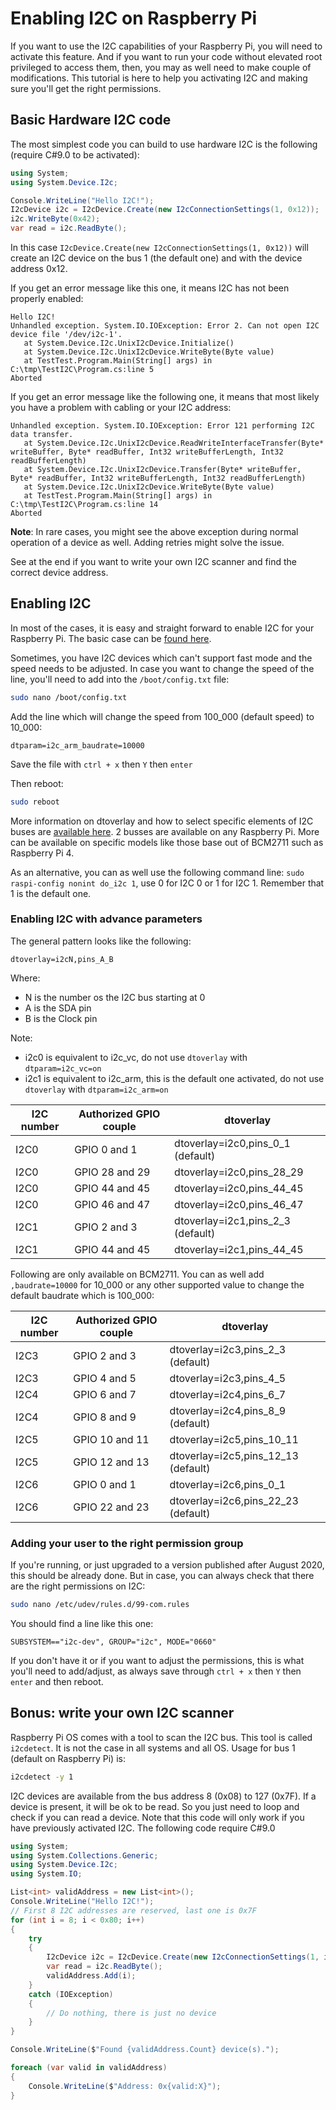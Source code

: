 # Enabling I2C on Raspberry Pi

If you want to use the I2C capabilities of your Raspberry Pi, you will need to activate this feature. And if you want to run your code without elevated root privileged to access them, then, you may as well need to make couple of modifications. This tutorial is here to help you activating I2C and making sure you'll get the right permissions.

## Basic Hardware I2C code

The most simplest code you can build to use hardware I2C is the following (require C#9.0 to be activated):

```csharp
using System;
using System.Device.I2c;

Console.WriteLine("Hello I2C!");
I2cDevice i2c = I2cDevice.Create(new I2cConnectionSettings(1, 0x12));
i2c.WriteByte(0x42);
var read = i2c.ReadByte();
```

In this case ```I2cDevice.Create(new I2cConnectionSettings(1, 0x12))``` will create an I2C device on the bus 1 (the default one) and with the device address 0x12.

If you get an error message like this one, it means I2C has not been properly enabled:

```text
Hello I2C!
Unhandled exception. System.IO.IOException: Error 2. Can not open I2C device file '/dev/i2c-1'.
   at System.Device.I2c.UnixI2cDevice.Initialize()
   at System.Device.I2c.UnixI2cDevice.WriteByte(Byte value)
   at TestTest.Program.Main(String[] args) in C:\tmp\TestI2C\Program.cs:line 5
Aborted
```

If you get an error message like the following one, it means that most likely you have a problem with cabling or your I2C address:

```text
Unhandled exception. System.IO.IOException: Error 121 performing I2C data transfer.
   at System.Device.I2c.UnixI2cDevice.ReadWriteInterfaceTransfer(Byte* writeBuffer, Byte* readBuffer, Int32 writeBufferLength, Int32 readBufferLength)
   at System.Device.I2c.UnixI2cDevice.Transfer(Byte* writeBuffer, Byte* readBuffer, Int32 writeBufferLength, Int32 readBufferLength)
   at System.Device.I2c.UnixI2cDevice.WriteByte(Byte value)
   at TestTest.Program.Main(String[] args) in C:\tmp\TestI2C\Program.cs:line 14
Aborted
```

**Note**: In rare cases, you might see the above exception during normal operation of a device as well. Adding retries might solve the issue.

See at the end if you want to write your own I2C scanner and find the correct device address.

## Enabling I2C

In most of the cases, it is easy and straight forward to enable I2C for your Raspberry Pi. The basic case can be [found here](https://www.raspberrypi-spy.co.uk/2014/11/enabling-the-i2c-interface-on-the-raspberry-pi/).

Sometimes, you have I2C devices which can't support fast mode and the speed needs to be adjusted. In case you want to change the speed of the line, you'll need to add into the `/boot/config.txt` file:

```bash
sudo nano /boot/config.txt
```

Add the line which will change the speed from 100_000 (default speed) to 10_000:

```text
dtparam=i2c_arm_baudrate=10000
```

Save the file with `ctrl + x` then `Y` then `enter`

Then reboot:

```bash
sudo reboot
```

More information on dtoverlay and how to select specific elements of I2C buses are [available here](https://github.com/raspberrypi/firmware/blob/bff705fffe59ad3eea33999beb29c3f26408de40/boot/overlays/README#L1387). 2 busses are available on any Raspberry Pi. More can be available on specific models like those base out of BCM2711 such as Raspberry Pi 4.

As an alternative, you can as well use the following command line: `sudo raspi-config nonint do_i2c 1`, use 0 for I2C 0 or 1 for I2C 1. Remember that 1 is the default one.

### Enabling I2C with advance parameters

The general pattern looks like the following:

```text
dtoverlay=i2cN,pins_A_B
```

Where:

- N is the number os the I2C bus starting at 0
- A is the SDA pin
- B is the Clock pin

Note:

- i2c0 is equivalent to i2c_vc, do not use `dtoverlay` with `dtparam=i2c_vc=on`
- i2c1 is equivalent to i2c_arm, this is the default one activated, do not use `dtoverlay` with `dtparam=i2c_arm=on`

| I2C number | Authorized GPIO couple | dtoverlay |
| --- | --- | --- |
| I2C0 | GPIO 0 and 1 | dtoverlay=i2c0,pins_0_1 (default) |
| I2C0 | GPIO 28 and 29 | dtoverlay=i2c0,pins_28_29 |
| I2C0 | GPIO 44 and 45 | dtoverlay=i2c0,pins_44_45 |
| I2C0 | GPIO 46 and 47 | dtoverlay=i2c0,pins_46_47 |
| I2C1 | GPIO 2 and 3 | dtoverlay=i2c1,pins_2_3 (default) |
| I2C1 | GPIO 44 and 45 | dtoverlay=i2c1,pins_44_45 |

Following are only available on BCM2711. You can as well add `,baudrate=10000` for 10_000 or any other supported value to change the default baudrate which is 100_000:

| I2C number | Authorized GPIO couple | dtoverlay |
| --- | --- | --- |
| I2C3 | GPIO 2 and 3 | dtoverlay=i2c3,pins_2_3 (default) |
| I2C3 | GPIO 4 and 5 | dtoverlay=i2c3,pins_4_5 |
| I2C4 | GPIO 6 and 7 | dtoverlay=i2c4,pins_6_7 |
| I2C4 | GPIO 8 and 9 | dtoverlay=i2c4,pins_8_9 (default) |
| I2C5 | GPIO 10 and 11 | dtoverlay=i2c5,pins_10_11 |
| I2C5 | GPIO 12 and 13 | dtoverlay=i2c5,pins_12_13 (default) |
| I2C6 | GPIO 0 and 1 | dtoverlay=i2c6,pins_0_1 |
| I2C6 | GPIO 22 and 23 | dtoverlay=i2c6,pins_22_23 (default) |

### Adding your user to the right permission group

If you're running, or just upgraded to a version published after August 2020, this should be already done.
But in case, you can always check that there are the right permissions on I2C:

```bash
sudo nano /etc/udev/rules.d/99-com.rules
```

You should find a line like this one:

```text
SUBSYSTEM=="i2c-dev", GROUP="i2c", MODE="0660"
```

If you don't have it or if you want to adjust the permissions, this is what you'll need to add/adjust, as always save through `ctrl + x` then `Y` then `enter` and then reboot.

## Bonus: write your own I2C scanner

Raspberry Pi OS comes with a tool to scan the I2C bus. This tool is called `i2cdetect`. It is not the case in all systems and all OS. Usage for bus 1 (default on Raspberry Pi) is:

```bash
i2cdetect -y 1
```

I2C devices are available from the bus address 8 (0x08) to 127 (0x7F). If a device is present, it will be ok to be read. So you just need to loop and check if you can read a device. Note that this code will only work if you have previously activated I2C. The following code require C#9.0

```csharp
using System;
using System.Collections.Generic;
using System.Device.I2c;
using System.IO;

List<int> validAddress = new List<int>();
Console.WriteLine("Hello I2C!");
// First 8 I2C addresses are reserved, last one is 0x7F
for (int i = 8; i < 0x80; i++)
{
    try
    {
        I2cDevice i2c = I2cDevice.Create(new I2cConnectionSettings(1, i));
        var read = i2c.ReadByte();
        validAddress.Add(i);
    }
    catch (IOException)
    {
        // Do nothing, there is just no device
    }
}

Console.WriteLine($"Found {validAddress.Count} device(s).");

foreach (var valid in validAddress)
{
    Console.WriteLine($"Address: 0x{valid:X}");
}
```

